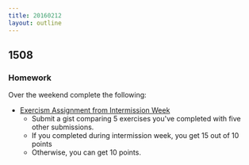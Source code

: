 ```yaml
---
title: 20160212
layout: outline
---
```


## 1508

### Homework

Over the weekend complete the following:

- [Exercism Assignment from Intermission Week][esub]
  - Submit a gist comparing 5 exercises you've completed with five other submissions.
  - If you completed during intermission week, you get 15 out of 10 points
  - Otherwise, you can get 10 points.

[esub]: https://github.com/turingschool/intermission-assignments/issues/49
